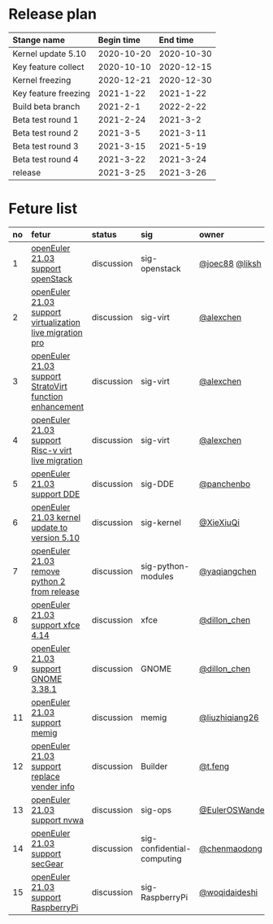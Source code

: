 # Release plan
|Stange name|Begin time|End time|
|:----------|:---------|:-------|
|Kernel update 5.10|2020-10-20|2020-10-30|
|Key feature collect|2020-10-10|2020-12-15|
|Kernel freezing|2020-12-21|2020-12-30|
|Key feature freezing|2021-1-22|2021-1-22|
|Build beta branch|2021-2-1|2022-2-22|
|Beta test round 1|2021-2-24|2021-3-2|
|Beta test round 2|2021-3-5|2021-3-11|
|Beta test round 3|2021-3-15|2021-5-19|
|Beta test round 4|2021-3-22|2021-3-24|
|release|2021-3-25|2021-3-26|

# Feture list
|no|fetur|status|sig|owner|
|:----|:---|:---|:--|:----|
|1|[openEuler 21.03 support openStack](https://gitee.com/openeuler/release-management/issues/I25Y6B?from=project-issue)|discussion|sig-openstack|[@joec88](https://gitee.com/joec88) [@liksh](https://gitee.com/liksh) |
|2|[openEuler 21.03 support virtualization live migration pro](https://gitee.com/openeuler/release-management/issues/I25ZB1?from=project-issue)|discussion|sig-virt|[@alexchen](https://gitee.com/alexchen)|
|3|[openEuler 21.03 support StratoVirt function enhancement](https://gitee.com/openeuler/release-management/issues/I25ZH0?from=project-issue)|discussion|sig-virt|[@alexchen](https://gitee.com/alexchen)|
|4|[openEuler 21.03 support Risc-v virt live migration](https://gitee.com/openeuler/release-management/issues/I25ZF1?from=project-issue)|discussion|sig-virt|[@alexchen](https://gitee.com/alexchen)|
|5|[openEuler 21.03 support DDE](https://gitee.com/openeuler/release-management/issues/I27TT4?from=project-issue)|discussion|sig-DDE|[@panchenbo](https://gitee.com/panchenbo)|
|6|[openEuler 21.03 kernel update to version 5.10](https://gitee.com/openeuler/release-management/issues/I27YGU?from=project-issue)|discussion|sig-kernel|[@XieXiuQi](https://gitee.com/xiexiuqi)|
|7|[openEuler 21.03 remove python 2 from release](https://gitee.com/openeuler/release-management/issues/I29EV9?from=project-issue)|discussion|sig-python-modules|[@yaqiangchen](https://gitee.com/yaqiangchen)|
|8|[openEuler 21.03 support xfce 4.14](https://gitee.com/openeuler/release-management/issues/I29LTB?from=project-issue)|discussion|xfce|[@dillon_chen](https://gitee.com/dillon_chen)|
|9|[openEuler 21.03 support GNOME 3.38.1](https://gitee.com/openeuler/release-management/issues/I29LTT?from=project-issue)|discussion|GNOME|[@dillon_chen](https://gitee.com/dillon_chen)|
|11|[openEuler 21.03 support memig](https://gitee.com/openeuler/release-management/issues/I2C2NY?from=project-issue)|discussion|memig|[@liuzhiqiang26](https://gitee.com/liuzhiqiang26)|
|12|[openEuler 21.03 support replace vender info](https://gitee.com/openeuler/release-management/issues/I2C2JJ?from=project-issue)|discussion|Builder|[@t.feng](https://gitee.com/t.feng)|
|13|[openEuler 21.03 support nvwa](https://gitee.com/openeuler/release-management/issues/I2B057?from=project-issue)|discussion|sig-ops|[@EulerOSWander](https://gitee.com/EulerOSWander)|
|14|[openEuler 21.03 support secGear](https://gitee.com/openeuler/release-management/issues/I2B0KY?from=project-issue)|discussion|sig-confidential-computing|[@chenmaodong](https://gitee.com/chenmaodong)|
|15|[openEuler 21.03 support RaspberryPi](https://gitee.com/openeuler/release-management/issues/I2CVE3)|discussion|sig-RaspberryPi|[@woqidaideshi](https://gitee.com/woqidaideshi)|